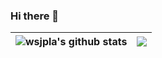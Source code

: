 ### Hi there 👋

<!--
**wsjpla/wsjpla** is a ✨ _special_ ✨ repository because its `README.md` (this file) appears on your GitHub profile.

Here are some ideas to get you started:

- 🔭 I’m currently working on ...
- 🌱 I’m currently learning ...
- 👯 I’m looking to collaborate on ...
- 🤔 I’m looking for help with ...
- 💬 Ask me about ...
- 📫 How to reach me: ...
- 😄 Pronouns: ...
- ⚡ Fun fact: ...
-->

| <img align="center" src="https://github-readme-stats.vercel.app/api?username=wsjpla&show_icons=true&include_all_commits=true&theme=buefy&hide_border=true" alt="wsjpla's github stats" /></a> | <img align="center" src="https://github-readme-stats.vercel.app/api/top-langs/?username=wsjpla&layout=compact&theme=buefy&hide_border=true" /></a> |
| ------------- | ------------- |
